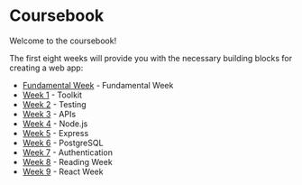 # Coursebook

Welcome to the coursebook!

The first eight weeks will provide you with the necessary building blocks for creating a web app:

- [Fundamental Week](fundamental-week/README.md) - Fundamental Week
- [Week 1](week-1/README.md) - Toolkit
- [Week 2](week-2/README.md) - Testing
- [Week 3](week-3/README.md) - APIs
- [Week 4](week-4/README.md) - Node.js
- [Week 5](week-5/README.md) - Express
- [Week 6](week-6/README.md) - PostgreSQL
- [Week 7](week-7/README.md) - Authentication
- [Week 8](week-8/README.md) - Reading Week
- [Week 9](https://github.com/ali-7/react-week) - React Week
